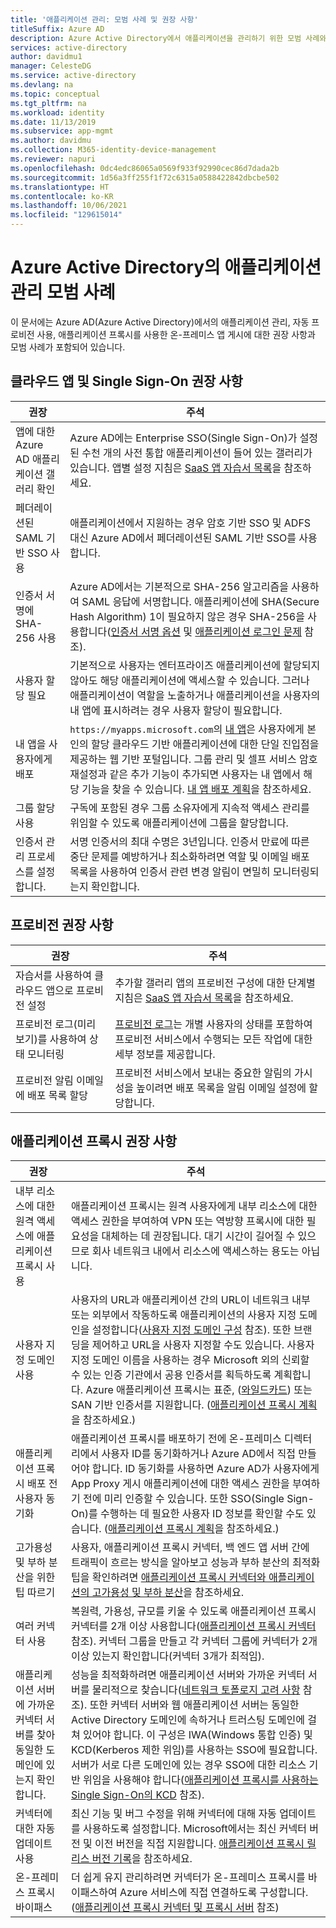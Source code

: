 ```yaml
---
title: '애플리케이션 관리: 모범 사례 및 권장 사항'
titleSuffix: Azure AD
description: Azure Active Directory에서 애플리케이션을 관리하기 위한 모범 사례와 권장 사항을 알아봅니다. 애플리케이션 프록시를 사용하여 온-프레미스 앱을 자동으로 프로비전 및 게시하는 방법을 알아봅니다.
services: active-directory
author: davidmu1
manager: CelesteDG
ms.service: active-directory
ms.devlang: na
ms.topic: conceptual
ms.tgt_pltfrm: na
ms.workload: identity
ms.date: 11/13/2019
ms.subservice: app-mgmt
ms.author: davidmu
ms.collection: M365-identity-device-management
ms.reviewer: napuri
ms.openlocfilehash: 0dc4edc86065a0569f933f92990cec86d7dada2b
ms.sourcegitcommit: 1d56a3ff255f1f72c6315a0588422842dbcbe502
ms.translationtype: HT
ms.contentlocale: ko-KR
ms.lasthandoff: 10/06/2021
ms.locfileid: "129615014"
---
```

# <a name="application-management-best-practices-in-azure-active-directory"></a>Azure Active Directory의 애플리케이션 관리 모범 사례

이 문서에는 Azure AD(Azure Active Directory)에서의 애플리케이션 관리, 자동 프로비전 사용, 애플리케이션 프록시를 사용한 온-프레미스 앱 게시에 대한 권장 사항과 모범 사례가 포함되어 있습니다.

## <a name="cloud-app-and-single-sign-on-recommendations"></a>클라우드 앱 및 Single Sign-On 권장 사항

| 권장 | 주석 |
| --- | --- |
| 앱에 대한 Azure AD 애플리케이션 갤러리 확인  | Azure AD에는 Enterprise SSO(Single Sign-On)가 설정된 수천 개의 사전 통합 애플리케이션이 들어 있는 갤러리가 있습니다. 앱별 설정 지침은 [SaaS 앱 자습서 목록](../saas-apps/tutorial-list.md)을 참조하세요.  |
| 페더레이션된 SAML 기반 SSO 사용  | 애플리케이션에서 지원하는 경우 암호 기반 SSO 및 ADFS 대신 Azure AD에서 페더레이션된 SAML 기반 SSO를 사용합니다.  |
| 인증서 서명에 SHA-256 사용  | Azure AD에서는 기본적으로 SHA-256 알고리즘을 사용하여 SAML 응답에 서명합니다. 애플리케이션에 SHA(Secure Hash Algorithm) 1이 필요하지 않은 경우 SHA-256을 사용합니다([인증서 서명 옵션](certificate-signing-options.md) 및 [애플리케이션 로그인 문제](application-sign-in-problem-application-error.md) 참조).  |
| 사용자 할당 필요  | 기본적으로 사용자는 엔터프라이즈 애플리케이션에 할당되지 않아도 해당 애플리케이션에 액세스할 수 있습니다. 그러나 애플리케이션이 역할을 노출하거나 애플리케이션을 사용자의 내 앱에 표시하려는 경우 사용자 할당이 필요합니다.  |
| 내 앱을 사용자에게 배포 | `https://myapps.microsoft.com`의 [내 앱](end-user-experiences.md)은 사용자에게 본인의 할당 클라우드 기반 애플리케이션에 대한 단일 진입점을 제공하는 웹 기반 포털입니다. 그룹 관리 및 셀프 서비스 암호 재설정과 같은 추가 기능이 추가되면 사용자는 내 앱에서 해당 기능을 찾을 수 있습니다. [내 앱 배포 계획](my-apps-deployment-plan.md)을 참조하세요.
| 그룹 할당 사용  | 구독에 포함된 경우 그룹 소유자에게 지속적 액세스 관리를 위임할 수 있도록 애플리케이션에 그룹을 할당합니다.  |
| 인증서 관리 프로세스를 설정합니다. | 서명 인증서의 최대 수명은 3년입니다. 인증서 만료에 따른 중단 문제를 예방하거나 최소화하려면 역할 및 이메일 배포 목록을 사용하여 인증서 관련 변경 알림이 면밀히 모니터링되는지 확인합니다. |

## <a name="provisioning-recommendations"></a>프로비전 권장 사항

| 권장 | 주석 |
| --- | --- |
| 자습서를 사용하여 클라우드 앱으로 프로비전 설정 | 추가할 갤러리 앱의 프로비전 구성에 대한 단계별 지침은 [SaaS 앱 자습서 목록](../saas-apps/tutorial-list.md)을 참조하세요. |
| 프로비전 로그(미리 보기)를 사용하여 상태 모니터링 | [프로비전 로그](../reports-monitoring/concept-provisioning-logs.md?context=azure/active-directory/manage-apps/context/manage-apps-context)는 개별 사용자의 상태를 포함하여 프로비전 서비스에서 수행되는 모든 작업에 대한 세부 정보를 제공합니다. |
| 프로비전 알림 이메일에 배포 목록 할당 | 프로비전 서비스에서 보내는 중요한 알림의 가시성을 높이려면 배포 목록을 알림 이메일 설정에 할당합니다. |

## <a name="application-proxy-recommendations"></a>애플리케이션 프록시 권장 사항

| 권장 | 주석 |
| --- | --- |
| 내부 리소스에 대한 원격 액세스에 애플리케이션 프록시 사용 | 애플리케이션 프록시는 원격 사용자에게 내부 리소스에 대한 액세스 권한을 부여하여 VPN 또는 역방향 프록시에 대한 필요성을 대체하는 데 권장됩니다. 대기 시간이 길어질 수 있으므로 회사 네트워크 내에서 리소스에 액세스하는 용도는 아닙니다.
| 사용자 지정 도메인 사용 | 사용자의 URL과 애플리케이션 간의 URL이 네트워크 내부 또는 외부에서 작동하도록 애플리케이션의 사용자 지정 도메인을 설정합니다([사용자 지정 도메인 구성](../app-proxy/application-proxy-configure-custom-domain.md) 참조). 또한 브랜딩을 제어하고 URL을 사용자 지정할 수도 있습니다.  사용자 지정 도메인 이름을 사용하는 경우 Microsoft 외의 신뢰할 수 있는 인증 기관에서 공용 인증서를 획득하도록 계획합니다. Azure 애플리케이션 프록시는 표준, ([와일드카드](../app-proxy/application-proxy-wildcard.md)) 또는 SAN 기반 인증서를 지원합니다. ([애플리케이션 프록시 계획](../app-proxy/application-proxy-deployment-plan.md)을 참조하세요.) |
| 애플리케이션 프록시 배포 전 사용자 동기화 | 애플리케이션 프록시를 배포하기 전에 온-프레미스 디렉터리에서 사용자 ID를 동기화하거나 Azure AD에서 직접 만들어야 합니다. ID 동기화를 사용하면 Azure AD가 사용자에게 App Proxy 게시 애플리케이션에 대한 액세스 권한을 부여하기 전에 미리 인증할 수 있습니다. 또한 SSO(Single Sign-On)를 수행하는 데 필요한 사용자 ID 정보를 확인할 수도 있습니다. ([애플리케이션 프록시 계획](../app-proxy/application-proxy-deployment-plan.md)을 참조하세요.) |
| 고가용성 및 부하 분산을 위한 팁 따르기 | 사용자, 애플리케이션 프록시 커넥터, 백 엔드 앱 서버 간에 트래픽이 흐르는 방식을 알아보고 성능과 부하 분산의 최적화 팁을 확인하려면 [애플리케이션 프록시 커넥터와 애플리케이션의 고가용성 및 부하 분산](../app-proxy/application-proxy-high-availability-load-balancing.md)을 참조하세요. |
| 여러 커넥터 사용 | 복원력, 가용성, 규모를 키울 수 있도록 애플리케이션 프록시 커넥터를 2개 이상 사용합니다([애플리케이션 프록시 커넥터](../app-proxy/application-proxy-connectors.md) 참조). 커넥터 그룹을 만들고 각 커넥터 그룹에 커넥터가 2개 이상 있는지 확인합니다(커넥터 3개가 최적임). |
| 애플리케이션 서버에 가까운 커넥터 서버를 찾아 동일한 도메인에 있는지 확인합니다. | 성능을 최적화하려면 애플리케이션 서버와 가까운 커넥터 서버를 물리적으로 찾습니다([네트워크 토폴로지 고려 사항](../app-proxy/application-proxy-network-topology.md) 참조). 또한 커넥터 서버와 웹 애플리케이션 서버는 동일한 Active Directory 도메인에 속하거나 트러스팅 도메인에 걸쳐 있어야 합니다. 이 구성은 IWA(Windows 통합 인증) 및 KCD(Kerberos 제한 위임)를 사용하는 SSO에 필요합니다. 서버가 서로 다른 도메인에 있는 경우 SSO에 대한 리소스 기반 위임을 사용해야 합니다([애플리케이션 프록시를 사용하는 Single Sign-On의 KCD](../app-proxy/application-proxy-configure-single-sign-on-with-kcd.md) 참조). |
| 커넥터에 대한 자동 업데이트 사용 | 최신 기능 및 버그 수정을 위해 커넥터에 대해 자동 업데이트를 사용하도록 설정합니다. Microsoft에서는 최신 커넥터 버전 및 이전 버전을 직접 지원합니다. [애플리케이션 프록시 릴리스 버전 기록](../app-proxy/application-proxy-release-version-history.md)을 참조하세요. |
| 온-프레미스 프록시 바이패스 | 더 쉽게 유지 관리하려면 커넥터가 온-프레미스 프록시를 바이패스하여 Azure 서비스에 직접 연결하도록 구성합니다. ([애플리케이션 프록시 커넥터 및 프록시 서버](../app-proxy/application-proxy-configure-connectors-with-proxy-servers.md) 참조) |
